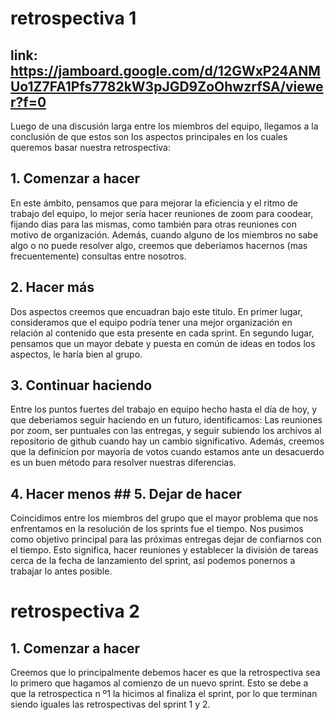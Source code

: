 # retrospectiva 1
## link: https://jamboard.google.com/d/12GWxP24ANMUo1Z7FA1Pfs7782kW3pJGD9ZoOhwzrfSA/viewer?f=0

Luego de una discusión larga entre los miembros del equipo, llegamos a la conclusión de que estos son los aspectos principales en los cuales queremos basar nuestra retrospectiva: 

## 1. Comenzar a hacer
En este ámbito, pensamos que para mejorar la eficiencia y el ritmo de trabajo del equipo, lo mejor sería hacer reuniones de zoom para coodear, fijando dias para las mismas, como también para otras reuniones con motivo de organización. Además, cuando alguno de los miembros no sabe algo o no puede resolver algo, creemos que deberíamos hacernos (mas frecuentemente) consultas entre nosotros.  
## 2. Hacer más
Dos aspectos creemos que encuadran bajo este titulo. En primer lugar, consideramos que el equipo podría tener una mejor organización en relación al contenido que esta presente en cada sprint. En segundo lugar, pensamos que un mayor debate y puesta en común de ideas en todos los aspectos, le haría bien al grupo. 
## 3. Continuar haciendo
Entre los puntos fuertes del trabajo en equipo hecho hasta el día de hoy, y que deberiamos seguir haciendo en un futuro, identificamos: Las reuniones por zoom, ser puntuales con las entregas, y seguir subiendo los archivos al repositorio de github cuando hay un cambio significativo. Además, creemos que la definicíon por mayoría de votos cuando estamos ante un desacuerdo es un buen método para resolver nuestras diferencias. 
## 4. Hacer menos ## 5. Dejar de hacer
Coincidimos entre los miembros del grupo que el mayor problema que nos enfrentamos en la resolución de los sprints fue el tiempo. Nos pusimos como objetivo principal para las próximas entregas dejar de confiarnos con el tiempo. Esto significa, hacer reuniones y establecer la división de tareas cerca de la fecha de lanzamiento del sprint, así podemos ponernos a trabajar lo antes posible.

# retrospectiva 2

## 1. Comenzar a hacer
Creemos que lo principalmente debemos hacer es que la retrospectiva sea lo primero que hagamos al comienzo de un nuevo sprint. Esto se debe a que la retrospectica n º1 la hicimos al finaliza el sprint, por lo que terminan siendo iguales las retrospectivas del sprint 1 y 2. 
